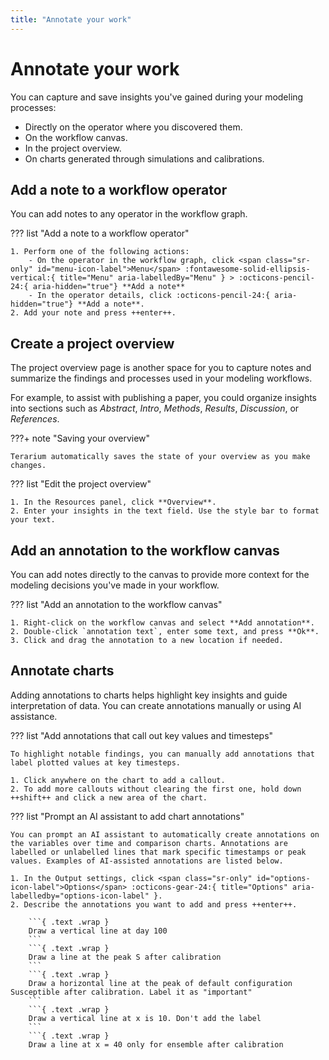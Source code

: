 ```yaml
---
title: "Annotate your work"
---
```


# Annotate your work

You can capture and save insights you've gained during your modeling processes:

- Directly on the operator where you discovered them.
- On the workflow canvas.
- In the project overview.
- On charts generated through simulations and calibrations.

## Add a note to a workflow operator

You can add notes to any operator in the workflow graph.

??? list "Add a note to a workflow operator"

    1. Perform one of the following actions:
        - On the operator in the workflow graph, click <span class="sr-only" id="menu-icon-label">Menu</span> :fontawesome-solid-ellipsis-vertical:{ title="Menu" aria-labelledBy="Menu" } > :octicons-pencil-24:{ aria-hidden="true"} **Add a note**
        - In the operator details, click :octicons-pencil-24:{ aria-hidden="true"} **Add a note**.
    2. Add your note and press ++enter++.

## Create a project overview

The project overview page is another space for you to capture notes and summarize the findings and processes used in your modeling workflows.

For example, to assist with publishing a paper, you could organize insights into sections such as *Abstract*, *Intro*, *Methods*, *Results*, *Discussion*, or *References*.

???+ note "Saving your overview"

    Terarium automatically saves the state of your overview as you make changes.

??? list "Edit the project overview"

    1. In the Resources panel, click **Overview**.
    2. Enter your insights in the text field. Use the style bar to format your text.

## Add an annotation to the workflow canvas

You can add notes directly to the canvas to provide more context for the modeling decisions you've made in your workflow.

??? list "Add an annotation to the workflow canvas"

    1. Right-click on the workflow canvas and select **Add annotation**.
    2. Double-click `annotation text`, enter some text, and press **Ok**.
    3. Click and drag the annotation to a new location if needed.

## Annotate charts

Adding annotations to charts helps highlight key insights and guide interpretation of data. You can create annotations manually or using AI assistance.

??? list "Add annotations that call out key values and timesteps"

    To highlight notable findings, you can manually add annotations that label plotted values at key timesteps.

    1. Click anywhere on the chart to add a callout.
    2. To add more callouts without clearing the first one, hold down ++shift++ and click a new area of the chart.

??? list "Prompt an AI assistant to add chart annotations"

    You can prompt an AI assistant to automatically create annotations on the variables over time and comparison charts. Annotations are labelled or unlabelled lines that mark specific timestamps or peak values. Examples of AI-assisted annotations are listed below.

    1. In the Output settings, click <span class="sr-only" id="options-icon-label">Options</span> :octicons-gear-24:{ title="Options" aria-labelledby="options-icon-label" }.
    2. Describe the annotations you want to add and press ++enter++.

        ```{ .text .wrap }
        Draw a vertical line at day 100
        ```
        ```{ .text .wrap }
        Draw a line at the peak S after calibration
        ```
        ```{ .text .wrap }
        Draw a horizontal line at the peak of default configuration Susceptible after calibration. Label it as "important"
        ```
        ```{ .text .wrap }
        Draw a vertical line at x is 10. Don't add the label
        ```
        ```{ .text .wrap }
        Draw a line at x = 40 only for ensemble after calibration